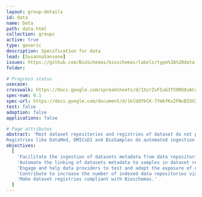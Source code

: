 ```yaml
---
layout: group-details
id: data
name: Data
path: data.html
collection: groups
active: true
type: generic
description: Specification for data
lead: [SusannaSansone]
issues: https://github.com/BioSchemas/bioschemas/labels/type%3A%20data
folder:

# Progress status
usecase:
crosswalk: https://docs.google.com/spreadsheets/d/1XzrZxFIuG3TS9RU8vACoUjAvaADLmI_FrIk7O3BEkxY/edit#gid=0
spec-num: 0.1
spec-url: https://docs.google.com/document/d/1klUdYkCK-7YmbfKv2FNvBIOXZ1Pq9EhxvjceO7gWzfQ/edit#heading=h.esim87b96w1t
test: false
adoption: false
applications: false

# Page attributes
abstract: 'Most dataset repositories and registries of dataset do not provide structured data easily crawlable by search engines.
Registries like DataMed, OMICsDI and BioSamples do automated ingestion of content mainly through APIs but not all the data repositories have a programmatic interface and the existing variety of programmatic interfaces are subject to changes which break integration workflows.'
objectives:
  [
    'Facilitate the ingestion of datasets metadata from data repositories (databases) into search engines and dataset registries like OMICsDI and DataMed via Bioschemas',
    'Automate the linking of datasets metadata to samples in dataset registries like Biosamples, and identify cases where samples are missing or metadata is absent.',
    'Engage and help data providers to test and adopt the exposure of dataset metadata Bioschemas',
    'Contribute to increase the number of indexed data repositories via Bioschemas.',
    'Make dataset registries compliant with Bioschemas.'
  ]
---
```

